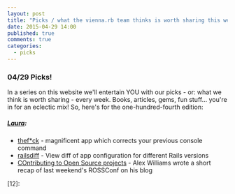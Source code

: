```yaml
---
layout: post
title: "Picks / what the vienna.rb team thinks is worth sharing this week"
date: 2015-04-29 14:00
published: true
comments: true
categories:
  - picks
---
```


### 04/29 Picks!

In a series on this website we'll entertain YOU with our picks - or: what we think is worth sharing - every week.
Books, articles, gems, fun stuff... you're in for an eclectic mix! So, here's for the one-hundred-fourth edition:

##### [Laura][1]:
- [thef*ck][2] - magnificent app which corrects your previous console command
- [railsdiff][3] - View diff of app configuration for different Rails versions
- [COntributing to Open Source projects][4] - Alex Williams wrote a short recap of last weekend's ROSSConf on his blog


[1]: http://www.twitter.com/alicetragedy
[2]: https://github.com/nvbn/thefuck
[3]: http://railsdiff.org
[4]: http://alexwllms.com/general/'open/source'/conferences/2015/04/26/contributing-to-open-source-projects.html
[5]: http://www.twitter.com/mraaroncruz
[6]: 
[7]: 
[9]: http://www.twitter.com/floordrees
[10]: 
[11]: 
[12]: 
